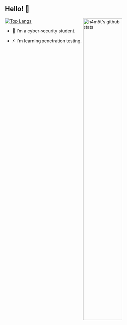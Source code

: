 
## Hello! 👋
<img align="right" alt="h4m5t's github stats" width="50%" src="https://github-readme-stats.vercel.app/api?username=h4m5t&show_icons=true">

[![Top Langs](https://github-readme-stats.vercel.app/api/top-langs/?username=h4m5t)](https://github.com/h4m5t/github-readme-stats)

- 🌱 I’m a cyber-security student.

- ⚡ I'm learning penetration testing.

